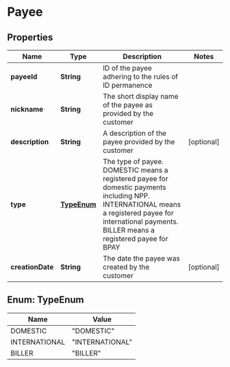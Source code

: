 
# Payee

## Properties
Name | Type | Description | Notes
------------ | ------------- | ------------- | -------------
**payeeId** | **String** | ID of the payee adhering to the rules of ID permanence | 
**nickname** | **String** | The short display name of the payee as provided by the customer | 
**description** | **String** | A description of the payee provided by the customer |  [optional]
**type** | [**TypeEnum**](#TypeEnum) | The type of payee. DOMESTIC means a registered payee for domestic payments including NPP. INTERNATIONAL means a registered payee for international payments. BILLER means a registered payee for BPAY | 
**creationDate** | **String** | The date the payee was created by the customer |  [optional]


<a name="TypeEnum"></a>
## Enum: TypeEnum
Name | Value
---- | -----
DOMESTIC | &quot;DOMESTIC&quot;
INTERNATIONAL | &quot;INTERNATIONAL&quot;
BILLER | &quot;BILLER&quot;



